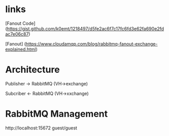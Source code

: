 # links
[Fanout Code] (https://gist.github.com/k0emt/1218497/d5fe2ac6f7c17fc6fd3e62fa690e2fdac7e06c87)

[Fanout] (https://www.cloudamqp.com/blog/rabbitmq-fanout-exchange-explained.html)


# Architecture
Publisher -> RabbitMQ (VH->exchange)

Subcriber <- RabbitMQ (VH->xxchange)


# RabbitMQ Management
http://localhost:15672
guest/guest